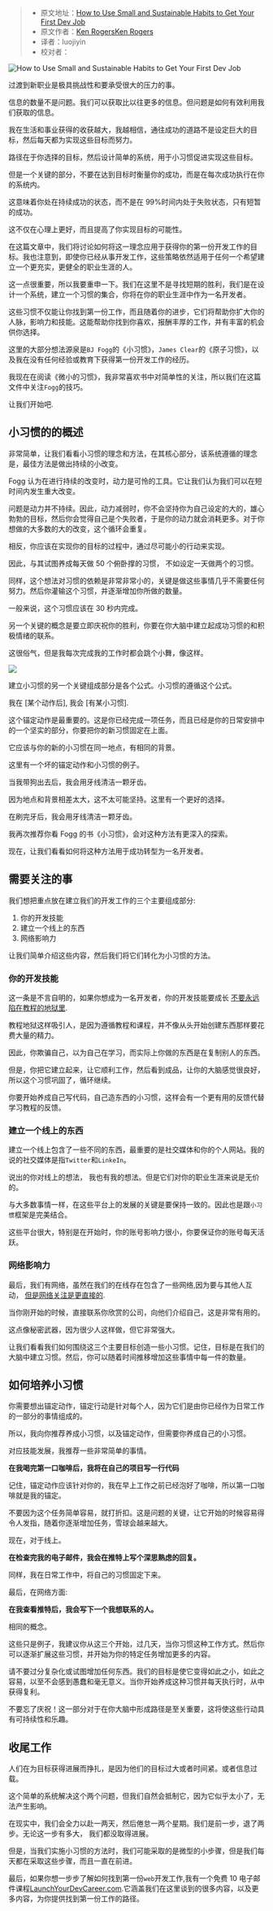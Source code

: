 > -  原文地址：[How to Use Small and Sustainable Habits to Get Your First Dev Job](https://www.freecodecamp.org/news/how-to-use-small-sustainable-habits-to-get-your-first-dev-job/)
> -  原文作者：[Ken RogersKen Rogers](https://www.freecodecamp.org/news/author/ken-rogers/)
> -  译者：luojiyin
> -  校对者：

![How to Use Small and Sustainable Habits to Get Your First Dev Job](https://www.freecodecamp.org/news/content/images/size/w2000/2021/05/FCC-Article-Cover--1-.png)

过渡到新职业是极具挑战性和要承受很大的压力的事。

信息的数量不是问题。我们可以获取比以往更多的信息。但问题是如何有效利用我们获取的信息。

我在生活和事业获得的收获越大，我越相信，通往成功的道路不是设定巨大的目标，然后每天都为实现这些目标而努力。

路径在于你选择的目标，然后设计简单的系统，用于小习惯促进实现这些目标。

但是一个关键的部分，不要在达到目标时衡量你的成功，而是在每次成功执行在你的系统内。

这意味着你处在持续成功的状态，而不是在 99%时间内处于失败状态，只有短暂的成功。

这不仅在心理上更好，而且提高了你实现目标的可能性。

在这篇文章中，我们将讨论如何将这一理念应用于获得你的第一份开发工作的目标。我也注意到，即使你已经从事开发工作，这些策略依然适用于任何一个希望建立一个更充实，更健全的职业生涯的人。

这一点很重要，所以我要重申一下。我们在这里不是寻找短期的胜利，我们是在设计一个系统，建立一个习惯的集合，你将在你的职业生涯中作为一名开发者。 

这些习惯不仅能让你找到第一份工作，而且随着你的进步，它们将帮助你扩大你的人脉，影响力和技能。这能帮助你找到你喜欢，报酬丰厚的工作，并有丰富的机会供你选择。

这里的大部分想法源泉是`BJ Fogg`的《小习惯》，`James Clear`的《原子习惯》，以及我在没有任何经验或教育下获得第一份开发工作的经历。

我现在在阅读《微小的习惯》，我非常喜欢书中对简单性的关注，所以我们在这篇文件中关注`Fogg`的技巧。

让我们开始吧.

## 小习惯的的概述

非常简单，让我们看看小习惯的理念和方法，在其核心部分，该系统遵循的理念是，最佳方法是做出持续的小改变。

Fogg 认为在进行持续的改变时，动力是可怜的工具。它让我们认为我们可以在短时间内发生重大改变。

问题是动力并不持续。因此，动力减弱时，你不会坚持你为自己设定的大的，雄心勃勃的目标，然后你会觉得自己是个失败者，于是你的动力就会消耗更多。对于你想做的大多数的大的改变，这个循环会重复。

相反，你应该在实现你的目标的过程中，通过尽可能小的行动来实现。

因此，与其试图养成每天做 50 个俯卧撑的习惯， 不如设定一天做两个的习惯。

同样，这个想法对习惯的依赖是非常非常小的，关键是做这些事情几乎不需要任何努力。然后你灌输这个习惯，并逐渐增加你所做的数量。

一般来说，这个习惯应该在 30 秒内完成。

另一个关键的概念是要立即庆祝你的胜利，你要在你大脑中建立起成功习惯的和积极情绪的联系。

这很俗气，但是我每次完成我的工作时都会跳个小舞，像这样。

![](https://www.freecodecamp.org/news/content/images/2021/05/image-55.png)

建立小习惯的另一个关键组成部分是各个公式。小习惯的遵循这个公式。

我在 \[某个动作后\], 我会 \[有某小习惯\].

这个锚定动作是最重要的。这是你已经完成一项任务，而且已经是你的日常安排中的一个坚实的部分，你要把你的新习惯固定在上面。

它应该与你的新的小习惯在同一地点，有相同的背景。

这里有一个坏的锚定动作和小习惯的例子。

当我带狗出去后，我会用牙线清洁一颗牙齿。

因为地点和背景相差太大，这不太可能坚持。这里有一个更好的选择。

在刷完牙后，我会用牙线清洁一颗牙齿。

我再次推荐你看 Fogg 的书《小习惯》，会对这种方法有更深入的探索。

现在，让我们看看如何将这种方法用于成功转型为一名开发者。

## 需要关注的事

我们想把重点放在建立我们的开发工作的三个主要组成部分:

1.  你的开发技能
2.  建立一个线上的东西
3.  网络影响力

让我们简单介绍这些内容，然后我们将它们转化为小习惯的方法。

### 你的开发技能

这一条是不言自明的，如果你想成为一名开发者，你的开发技能要成长 [不要永远陷在教程的地狱里](/news/how-to-learn-from-coding-tutorials-and-avoid-tutorial-hell/).

教程地狱这样吸引人，是因为遵循教程和课程，并不像从头开始创建东西那样要花费大量的精力。

因此，你欺骗自己，以为自己在学习，而实际上你做的东西是在复制别人的东西。

但是，你把它建立起来，让它顺利工作，然后看到成品，让你的大脑感觉很良好，所以这个习惯巩固了，循环继续。

你要开始养成自己写代码，自己造东西的小习惯，这样会有一个更有用的反馈代替学习教程的反馈。

### 建立一个线上的东西

建立一个线上包含了一些不同的东西，最重要的是社交媒体和你的个人网站。我的说的社交媒体是指`Twitter`和`LinkeIn`。

说出的你对线上的想法， 我也有我的想法。但是它们对你的职业生涯来说是无价的。

与大多数事情一样，在这些平台上的发展的关键是要保持一致的。因此也是跟`小习惯`框架是完美结合。

这些平台很大，特别是在开始时，你的账号影响力很小，你要保证你的账号每天活跃。

### 网络影响力

最后，我们有网络，虽然在我们的在线存在包含了一些网络,因为要与其他人互动， [但是网络关注是更直接的](/news/networking-for-aspiring-developers/).

当你刚开始的时候，直接联系你欣赏的公司，向他们介绍自己，这是非常有用的。

这点像秘密武器，因为很少人这样做，但它非常强大。

让我们看看我们如何围绕这三个主要目标创造一些小习惯。记住，目标是在我们的大脑中建立习惯。然后，你可以随着时间推移增加这些事情中每一件的数量。

## 如何培养小习惯

你需要想出锚定动作，锚定行动是针对每个人，因为它们是由你已经作为日常工作的一部分的事情组成的。

所以，我向你推荐养成小习惯，以及锚定动作，但需要你养成自己的小习惯。

对应技能发展，我推荐一些非常简单的事情。

**在我喝完第一口咖啡后，我将在自己的项目写一行代码**

记住，锚定动作应该针对你的，我在早上工作之前已经泡好了咖啡，所以第一口咖啡就是我的锚定。

不要因为这个任务简单容易，就打折扣。这是问题的关键，让它开始的时候容易得令人发指，随着你逐渐增加任务，雪球会越来越大。

现在，对于线上。

**在检查完我的电子邮件，我会在推特上写个深思熟虑的回复。**

同样，我在日常工作中，将自己的习惯固定下来。

最后，在网络方面:

**在我查看推特后，我会写下一个我想联系的人。**

相同的概念。

这些只是例子，我建议你从这三个开始，过几天，当你习惯这种工作方式。然后你可以逐渐扩展这些习惯，并开始为你的特定任务增加更多的内容。

请不要过分复杂化或试图增加任何东西。我们的目标是使它变得如此之小，如此之容易，以至不会感到愚蠢和毫无意义。当你开始养成这种习惯并每天执行时，从中获得复利。

不要忘了庆祝！这一部分对于在你大脑中形成路径是至关重要，这将使这些行动具有可持续性和乐趣。

## 收尾工作

人们在为目标获得进展而挣扎，是因为他们的目标过大或者时间紧。或者信息过载。

这个简单的系统解决这个两个问题，但我们自然会抵制它，因为它似乎太小了，无法产生影响。

在现实中，我们会全力以赴一两天，然后倦怠一两个星期。我们是前一步，退了两步。无论这一步有多大， 我们都没取得进展。

但是，当我们实施小习惯的方法时，我们可能采取的是微型的小步骤，但是我们每天都在采取这些步骤，而且一直在前进。

 最后，如果你想一步步了解如何找到第一份`web`开发工作,我有一个免费 10 电子邮件课程[LaunchYourDevCareer.com](https://LaunchYourDevCareer.com).它涵盖我们在这里谈到的很多内容，以及更多内容，为你提供找到第一份工作的路径。